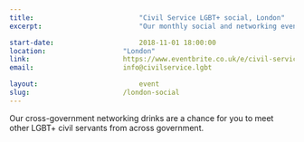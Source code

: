 ```yaml
---
title:  						"Civil Service LGBT+ social, London"
excerpt:	  					"Our monthly social and networking event in London."

start-date: 					2018-11-01 18:00:00
location: 					"London"
link: 						https://www.eventbrite.co.uk/e/civil-service-lgbt-social-london-tickets-39611882206
email: 						info@civilservice.lgbt

layout: 						event
slug:						/london-social
---
```


Our cross-government networking drinks are a chance for you to meet other LGBT+ civil servants from across government.